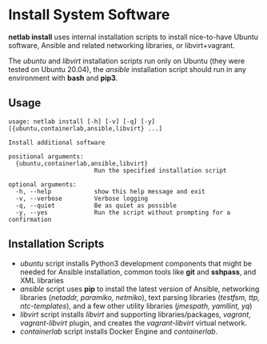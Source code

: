 # Install System Software

**netlab install** uses internal installation scripts to install nice-to-have Ubuntu software, Ansible and related networking libraries, or libvirt+vagrant.

The *ubuntu* and *libvirt* installation scripts run only on Ubuntu (they were tested on Ubuntu 20.04), the *ansible* installation script should run in any environment with **bash** and **pip3**.

## Usage

```text
usage: netlab install [-h] [-v] [-q] [-y] [{ubuntu,containerlab,ansible,libvirt} ...]

Install additional software

positional arguments:
  {ubuntu,containerlab,ansible,libvirt}
                        Run the specified installation script

optional arguments:
  -h, --help            show this help message and exit
  -v, --verbose         Verbose logging
  -q, --quiet           Be as quiet as possible
  -y, --yes             Run the script without prompting for a confirmation
```

## Installation Scripts

* *ubuntu* script installs Python3 development components that might be needed for Ansible installation, common tools like **git** and **sshpass**, and XML libraries
* *ansible* script uses **pip** to install the latest version of Ansible, networking libraries (*netaddr, paramiko, netmiko*), text parsing libraries (*testfsm, ttp, ntc-templates*), and a few other utility libraries (*jmespath, yamllint, yq*)
* *libvirt* script installs *libvirt* and supporting libraries/packages, *vagrant*, *vagrant-libvirt* plugin, and creates the *vagrant-libvirt* virtual network.
* *containerlab* script installs Docker Engine and *containerlab*.

